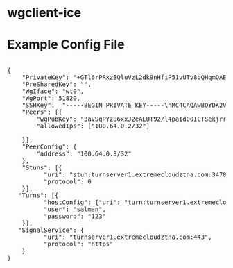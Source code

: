 # wgclient-ice
# Example Config File


<pre>

{
    "PrivateKey": "+GTl6rPRxzBQluVzL2dk9nHfiP51vUTv8bQHqmOAE0s=",
    "PreSharedKey": "",
    "WgIface": "wt0",
    "WgPort": 51820,
    "SSHKey":  "-----BEGIN PRIVATE KEY-----\nMC4CAQAwBQYDK2VwBCIEILgEqgdCS8xx6zIfFr5HWadqa1/fAi8XnRGAKW04RznJ\n-----END PRIVATE KEY-----\n",
    "Peers": [{
        "wgPubKey": "3aVSqPYzS6xxJ2eALUT92/l4paId00ICTSekjrr/Uj0=",
        "allowedIps": ["100.64.0.2/32"]

    }],
    "PeerConfig": {
        "address": "100.64.0.3/32"
    },
    "Stuns": [{
          "uri": "stun:turnserver1.extremecloudztna.com:3478",
          "protocol": 0
    }],
   "Turns": [{
          "hostConfig": {"uri": "turn:turnserver1.extremecloudztna.com:3478", "protocol": 0},
          "user": "salman",
          "password": "123"
    }],
   "SignalService": {
          "uri": "turnserver1.extremecloudztna.com:443",
          "protocol": "https"
    }
}


</pre>